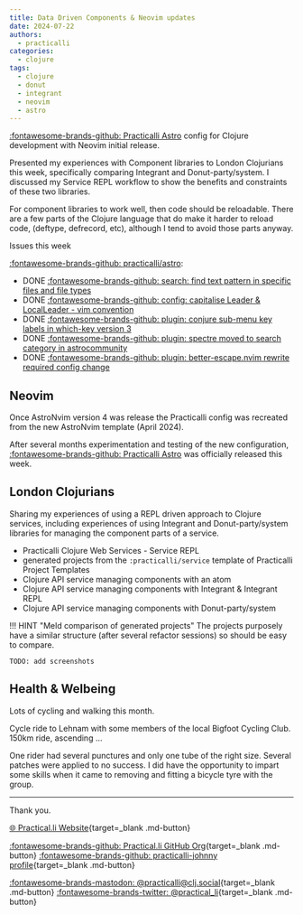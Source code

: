 ```yaml
---
title: Data Driven Components & Neovim updates
date: 2024-07-22
authors:
  - practicalli
categories:
  - clojure
tags:
  - clojure
  - donut
  - integrant
  - neovim
  - astro
---
```



[:fontawesome-brands-github: Practicalli Astro](https://github.com/practicalli/astro) config for Clojure development with Neovim initial release.

Presented my experiences with Component libraries to London Clojurians this week, specifically comparing Integrant and Donut-party/system.  I discussed my Service REPL workflow to show the benefits and constraints of these two libraries.

For component libraries to work well, then code should be reloadable.  There are a few parts of the Clojure language that do make it harder to reload code, (deftype, defrecord, etc), although I tend to avoid those parts anyway.

Issues this week

[:fontawesome-brands-github: practicalli/astro](https://github.com/practicalli/astro):

- DONE [:fontawesome-brands-github: search: find text pattern in specific files and file types](https://github.com/practicalli/astro/issues/10)
- DONE [:fontawesome-brands-github: config: capitalise Leader & LocalLeader - vim convention](https://github.com/practicalli/astro/issues/9)
- DONE [:fontawesome-brands-github: plugin: conjure sub-menu key labels in which-key version 3](https://github.com/practicalli/astro/issues/8)
- DONE [:fontawesome-brands-github: plugin: spectre moved to search category in astrocommunity](https://github.com/practicalli/astro/issues/7)
- DONE [:fontawesome-brands-github: plugin: better-escape.nvim rewrite required config change](https://github.com/practicalli/astro/issues/6)


<!-- more -->

## Neovim

Once AstroNvim version 4 was release the Practicalli config was recreated from the new AstroNvim template (April 2024).

After several months experimentation and testing of the new configuration, [:fontawesome-brands-github: Practicalli Astro](https://github.com/practicalli/astro) was officially released this week.


## London Clojurians

Sharing my experiences of using a REPL driven approach to Clojure services, including experiences of using Integrant and Donut-party/system libraries for managing the component parts of a service.

- Practicalli Clojure Web Services - Service REPL
- generated projects from the `:practicalli/service` template of Practicalli Project Templates
- Clojure API service managing components with an atom
- Clojure API service managing components with Integrant & Integrant REPL
- Clojure API service managing components with Donut-party/system


!!! HINT "Meld comparison of generated projects"
    The projects purposely have a similar structure (after several refactor sessions) so should be easy to compare.

    TODO: add screenshots

## Health & Welbeing

Lots of cycling and walking this month.

Cycle ride to Lehnam with some members of the local Bigfoot Cycling Club.  150km ride, ascending ...

One rider had several punctures and only one tube of the right size.  Several patches were applied to no success.  I did have the opportunity to impart some skills when it came to removing and fitting a bicycle tyre with the group.


---
Thank you.

[:globe_with_meridians: Practical.li Website](https://practical.li){target=_blank .md-button}

[:fontawesome-brands-github: Practical.li GitHub Org](https://github.com/practicalli){target=_blank .md-button}
[:fontawesome-brands-github: practicalli-johnny profile](https://github.com/practicalli-johnny){target=_blank .md-button}

[:fontawesome-brands-mastodon: @practicalli@clj.social](https://clj.social/@practicalli){target=_blank .md-button}
[:fontawesome-brands-twitter: @practical_li](https://twitter.com/practcial_li){target=_blank .md-button}
